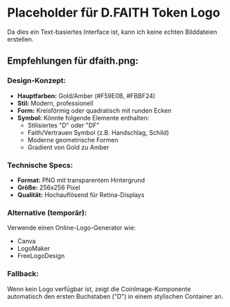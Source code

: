 # Placeholder für D.FAITH Token Logo

Da dies ein Text-basiertes Interface ist, kann ich keine echten Bilddateien erstellen. 

## Empfehlungen für dfaith.png:

### Design-Konzept:
- **Hauptfarben:** Gold/Amber (#F59E0B, #FBBF24)
- **Stil:** Modern, professionell
- **Form:** Kreisförmig oder quadratisch mit runden Ecken
- **Symbol:** Könnte folgende Elemente enthalten:
  - Stilisiertes "D" oder "DF"
  - Faith/Vertrauen Symbol (z.B. Handschlag, Schild)
  - Moderne geometrische Formen
  - Gradient von Gold zu Amber

### Technische Specs:
- **Format:** PNG mit transparentem Hintergrund
- **Größe:** 256x256 Pixel
- **Qualität:** Hochauflösend für Retina-Displays

### Alternative (temporär):
Verwende einen Online-Logo-Generator wie:
- Canva
- LogoMaker
- FreeLogoDesign

### Fallback:
Wenn kein Logo verfügbar ist, zeigt die CoinImage-Komponente automatisch den ersten Buchstaben ("D") in einem stylischen Container an.
